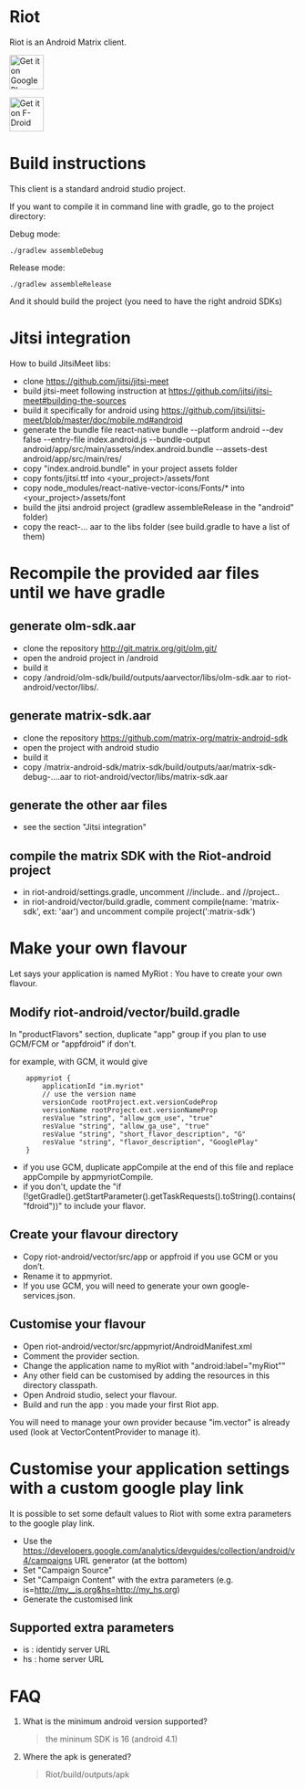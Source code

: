 Riot
=======

 Riot is an Android Matrix client.
  		  
 [<img src="https://play.google.com/intl/en_us/badges/images/generic/en_badge_web_generic.png" alt="Get it on Google Play" height="60">](https://play.google.com/store/apps/details?id=im.vector.alpha&hl=en&utm_source=global_co&utm_medium=prtnr&utm_content=Mar2515&utm_campaign=PartBadge&pcampaignid=MKT-Other-global-all-co-prtnr-py-PartBadge-Mar2515-1)	
   
 [<img src="https://f-droid.org/badge/get-it-on.png" alt="Get it on F-Droid" height="60">](https://f-droid.org/app/im.vector.alpha)
 

Build instructions
==================

This client is a standard android studio project.

If you want to compile it in command line with gradle, go to the project directory:

Debug mode:

`./gradlew assembleDebug`

Release mode:

`./gradlew assembleRelease`

And it should build the project (you need to have the right android SDKs)

Jitsi integration
==================

How to build JitsiMeet libs:
- clone https://github.com/jitsi/jitsi-meet
- build jitsi-meet following instruction at https://github.com/jitsi/jitsi-meet#building-the-sources
- build it specifically for android using https://github.com/jitsi/jitsi-meet/blob/master/doc/mobile.md#android
- generate the bundle file
    react-native bundle --platform android --dev false --entry-file index.android.js --bundle-output android/app/src/main/assets/index.android.bundle --assets-dest android/app/src/main/res/
- copy "index.android.bundle" in your project assets folder
- copy fonts/jitsi.ttf into <your_project>/assets/font
- copy node_modules/react-native-vector-icons/Fonts/* into <your_project>/assets/font
- build the jitsi android project (gradlew assembleRelease in the "android" folder)
- copy the react-... aar to the libs folder (see build.gradle to have a list of them)

Recompile the provided aar files until we have gradle 
======================================================

generate olm-sdk.aar
--------------------

- clone the repository http://git.matrix.org/git/olm.git/
- open the android project in /android
- build it
- copy  /android/olm-sdk/build/outputs/aarvector/libs/olm-sdk.aar to riot-android/vector/libs/.
	
generate matrix-sdk.aar
----------------------

- clone the repository https://github.com/matrix-org/matrix-android-sdk
- open the project with android studio
- build it
- copy /matrix-android-sdk/matrix-sdk/build/outputs/aar/matrix-sdk-debug-....aar to riot-android/vector/libs/matrix-sdk.aar
   
generate the other aar files
----------------------------

- see the section "Jitsi integration"
   
compile the matrix SDK with the Riot-android project
----------------------------------------------------

- in riot-android/settings.gradle, uncomment //include.. and //project..
- in riot-android/vector/build.gradle, comment compile(name: 'matrix-sdk', ext: 'aar') and uncomment compile project(':matrix-sdk')

Make your own flavour
=====================

Let says your application is named MyRiot : You have to create your own flavour.

Modify riot-android/vector/build.gradle
---------------------------------------

In "productFlavors" section, duplicate "app" group if you plan to use GCM/FCM or "appfdroid" if don't.

for example, with GCM, it would give

```
    appmyriot {
        applicationId "im.myriot"
        // use the version name
        versionCode rootProject.ext.versionCodeProp
        versionName rootProject.ext.versionNameProp
        resValue "string", "allow_gcm_use", "true"
        resValue "string", "allow_ga_use", "true"
        resValue "string", "short_flavor_description", "G"
        resValue "string", "flavor_description", "GooglePlay"
    }
```

- if you use GCM, duplicate appCompile at the end of this file and replace appCompile by appmyriotCompile.
- if you don't, update the "if (!getGradle().getStartParameter().getTaskRequests().toString().contains("fdroid"))" to include your flavor.

Create your flavour directory
-----------------------------

- Copy riot-android/vector/src/app or appfroid if you use GCM or you don’t.
- Rename it to appmyriot.
- If you use GCM, you will need to generate your own google-services.json.

Customise your flavour
----------------------

- Open riot-android/vector/src/appmyriot/AndroidManifest.xml
- Comment the provider section.
- Change the application name to myRiot with "android:label="myRiot""
- Any other field can be customised by adding the resources in this directory classpath.
- Open Android studio, select your flavour.
- Build and run the app : you made your first Riot app.

You will need to manage your own provider because "im.vector" is already used (look at VectorContentProvider to manage it).

Customise your application settings with a custom google play link
===================================================================

It is possible to set some default values to Riot with some extra parameters to the google play link.

- Use the https://developers.google.com/analytics/devguides/collection/android/v4/campaigns URL generator (at the bottom)
- Set "Campaign Source"
- Set "Campaign Content" with the extra parameters (e.g. is=http://my__is.org&hs=http://my_hs.org)
- Generate the customised link

Supported extra parameters
-------------------------
- is : identidy server URL
- hs : home server URL

FAQ
===

1. What is the minimum android version supported?

    > the mininum SDK is 16 (android 4.1)

2. Where the apk is generated?

	> Riot/build/outputs/apk

